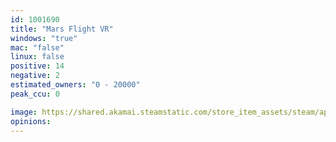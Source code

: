 ```yaml
---
id: 1001690
title: "Mars Flight VR"
windows: "true"
mac: "false"
linux: false
positive: 14
negative: 2
estimated_owners: "0 - 20000"
peak_ccu: 0

image: https://shared.akamai.steamstatic.com/store_item_assets/steam/apps/1001690/header.jpg?t=1669691875
opinions:
---
```

